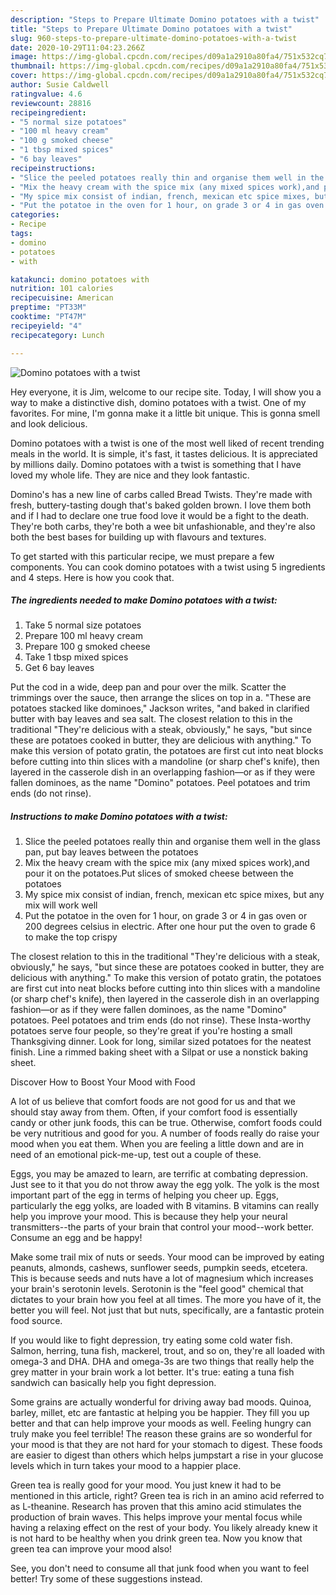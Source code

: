 ```yaml
---
description: "Steps to Prepare Ultimate Domino potatoes with a twist"
title: "Steps to Prepare Ultimate Domino potatoes with a twist"
slug: 960-steps-to-prepare-ultimate-domino-potatoes-with-a-twist
date: 2020-10-29T11:04:23.266Z
image: https://img-global.cpcdn.com/recipes/d09a1a2910a80fa4/751x532cq70/domino-potatoes-with-a-twist-recipe-main-photo.jpg
thumbnail: https://img-global.cpcdn.com/recipes/d09a1a2910a80fa4/751x532cq70/domino-potatoes-with-a-twist-recipe-main-photo.jpg
cover: https://img-global.cpcdn.com/recipes/d09a1a2910a80fa4/751x532cq70/domino-potatoes-with-a-twist-recipe-main-photo.jpg
author: Susie Caldwell
ratingvalue: 4.6
reviewcount: 28816
recipeingredient:
- "5 normal size potatoes"
- "100 ml heavy cream"
- "100 g smoked cheese"
- "1 tbsp mixed spices"
- "6 bay leaves"
recipeinstructions:
- "Slice the peeled potatoes really thin and organise them well in the glass pan, put bay leaves between the potatoes"
- "Mix the heavy cream with the spice mix (any mixed spices work),and pour it on the potatoes.Put slices of smoked cheese between the potatoes"
- "My spice mix consist of indian, french, mexican etc spice mixes, but any mix will work well"
- "Put the potatoe in the oven for 1 hour, on grade 3 or 4 in gas oven or 200 degrees celsius in electric. After one hour put the oven to grade 6 to make the top crispy"
categories:
- Recipe
tags:
- domino
- potatoes
- with

katakunci: domino potatoes with 
nutrition: 101 calories
recipecuisine: American
preptime: "PT33M"
cooktime: "PT47M"
recipeyield: "4"
recipecategory: Lunch

---
```



![Domino potatoes with a twist](https://img-global.cpcdn.com/recipes/d09a1a2910a80fa4/751x532cq70/domino-potatoes-with-a-twist-recipe-main-photo.jpg)

Hey everyone, it is Jim, welcome to our recipe site. Today, I will show you a way to make a distinctive dish, domino potatoes with a twist. One of my favorites. For mine, I'm gonna make it a little bit unique. This is gonna smell and look delicious.

Domino potatoes with a twist is one of the most well liked of recent trending meals in the world. It is simple, it's fast, it tastes delicious. It is appreciated by millions daily. Domino potatoes with a twist is something that I have loved my whole life. They are nice and they look fantastic.

Domino&#39;s has a new line of carbs called Bread Twists. They&#39;re made with fresh, buttery-tasting dough that&#39;s baked golden brown. I love them both and if I had to declare one true food love it would be a fight to the death. They&#39;re both carbs, they&#39;re both a wee bit unfashionable, and they&#39;re also both the best bases for building up with flavours and textures.


To get started with this particular recipe, we must prepare a few components. You can cook domino potatoes with a twist using 5 ingredients and 4 steps. Here is how you cook that.

<!--inarticleads1-->

##### The ingredients needed to make Domino potatoes with a twist:

1. Take 5 normal size potatoes
1. Prepare 100 ml heavy cream
1. Prepare 100 g smoked cheese
1. Take 1 tbsp mixed spices
1. Get 6 bay leaves


Put the cod in a wide, deep pan and pour over the milk. Scatter the trimmings over the sauce, then arrange the slices on top in a. &#34;These are potatoes stacked like dominoes,&#34; Jackson writes, &#34;and baked in clarified butter with bay leaves and sea salt. The closest relation to this in the traditional &#34;They&#39;re delicious with a steak, obviously,&#34; he says, &#34;but since these are potatoes cooked in butter, they are delicious with anything.&#34; To make this version of potato gratin, the potatoes are first cut into neat blocks before cutting into thin slices with a mandoline (or sharp chef&#39;s knife), then layered in the casserole dish in an overlapping fashion—or as if they were fallen dominoes, as the name &#34;Domino&#34; potatoes. Peel potatoes and trim ends (do not rinse). 

<!--inarticleads2-->

##### Instructions to make Domino potatoes with a twist:

1. Slice the peeled potatoes really thin and organise them well in the glass pan, put bay leaves between the potatoes
1. Mix the heavy cream with the spice mix (any mixed spices work),and pour it on the potatoes.Put slices of smoked cheese between the potatoes
1. My spice mix consist of indian, french, mexican etc spice mixes, but any mix will work well
1. Put the potatoe in the oven for 1 hour, on grade 3 or 4 in gas oven or 200 degrees celsius in electric. After one hour put the oven to grade 6 to make the top crispy


The closest relation to this in the traditional &#34;They&#39;re delicious with a steak, obviously,&#34; he says, &#34;but since these are potatoes cooked in butter, they are delicious with anything.&#34; To make this version of potato gratin, the potatoes are first cut into neat blocks before cutting into thin slices with a mandoline (or sharp chef&#39;s knife), then layered in the casserole dish in an overlapping fashion—or as if they were fallen dominoes, as the name &#34;Domino&#34; potatoes. Peel potatoes and trim ends (do not rinse). These Insta-worthy potatoes serve four people, so they&#39;re great if you&#39;re hosting a small Thanksgiving dinner. Look for long, similar sized potatoes for the neatest finish. Line a rimmed baking sheet with a Silpat or use a nonstick baking sheet. 

Discover How to Boost Your Mood with Food


A lot of us believe that comfort foods are not good for us and that we should stay away from them. Often, if your comfort food is essentially candy or other junk foods, this can be true. Otherwise, comfort foods could be very nutritious and good for you. A number of foods really do raise your mood when you eat them. When you are feeling a little down and are in need of an emotional pick-me-up, test out a couple of these.

Eggs, you may be amazed to learn, are terrific at combating depression. Just see to it that you do not throw away the egg yolk. The yolk is the most important part of the egg in terms of helping you cheer up. Eggs, particularly the egg yolks, are loaded with B vitamins. B vitamins can really help you improve your mood. This is because they help your neural transmitters--the parts of your brain that control your mood--work better. Consume an egg and be happy!

Make some trail mix of nuts or seeds. Your mood can be improved by eating peanuts, almonds, cashews, sunflower seeds, pumpkin seeds, etcetera. This is because seeds and nuts have a lot of magnesium which increases your brain's serotonin levels. Serotonin is the "feel good" chemical that dictates to your brain how you feel at all times. The more you have of it, the better you will feel. Not just that but nuts, specifically, are a fantastic protein food source.

If you would like to fight depression, try eating some cold water fish. Salmon, herring, tuna fish, mackerel, trout, and so on, they're all loaded with omega-3 and DHA. DHA and omega-3s are two things that really help the grey matter in your brain work a lot better. It's true: eating a tuna fish sandwich can basically help you fight depression. 

Some grains are actually wonderful for driving away bad moods. Quinoa, barley, millet, etc are fantastic at helping you be happier. They fill you up better and that can help improve your moods as well. Feeling hungry can truly make you feel terrible! The reason these grains are so wonderful for your mood is that they are not hard for your stomach to digest. These foods are easier to digest than others which helps jumpstart a rise in your glucose levels which in turn takes your mood to a happier place.

Green tea is really good for your mood. You just knew it had to be mentioned in this article, right? Green tea is rich in an amino acid referred to as L-theanine. Research has proven that this amino acid stimulates the production of brain waves. This helps improve your mental focus while having a relaxing effect on the rest of your body. You likely already knew it is not hard to be healthy when you drink green tea. Now you know that green tea can improve your mood also!

See, you don't need to consume all that junk food when you want to feel better! Try  some  of  these  suggestions  instead.

